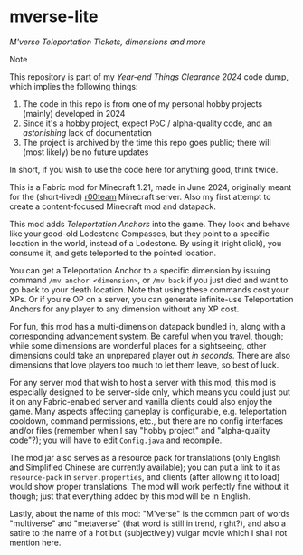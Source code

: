 # mverse-lite

*M'verse Teleportation Tickets, dimensions and more*

> [!NOTE]
> This repository is part of my *Year-end Things Clearance 2024* code dump, which implies the following things:
> 
> 1. The code in this repo is from one of my personal hobby projects (mainly) developed in 2024
> 2. Since it's a hobby project, expect PoC / alpha-quality code, and an *astonishing* lack of documentation
> 3. The project is archived by the time this repo goes public; there will (most likely) be no future updates
> 
> In short, if you wish to use the code here for anything good, think twice.

This is a Fabric mod for Minecraft 1.21, made in June 2024, originally meant for the (short-lived) [r00team](https://github.com/r00t-security-lab) Minecraft server. Also my first attempt to create a content-focused Minecraft mod and datapack.

This mod adds *Teleportation Anchors* into the game. They look and behave like your good-old Lodestone Compasses, but they point to a specific location in the world, instead of a Lodestone. By using it (right click), you consume it, and gets teleported to the pointed location.

You can get a Teleportation Anchor to a specific dimension by issuing command `/mv anchor <dimension>`, or `/mv back` if you just died and want to go back to your death location. Note that using these commands cost your XPs. Or if you're OP on a server, you can generate infinite-use Teleportation Anchors for any player to any dimension without any XP cost.

For fun, this mod has a multi-dimension datapack bundled in, along with a corresponding advancement system. Be careful when you travel, though; while some dimensions are wonderful places for a sightseeing, other dimensions could take an unprepared player out *in seconds*. There are also dimensions that love players too much to let them leave, so best of luck.

For any server mod that wish to host a server with this mod, this mod is especially designed to be server-side only, which means you could just put it on any Fabric-enabled server and vanilla clients could also enjoy the game. Many aspects affecting gameplay is configurable, e.g. teleportation cooldown, command permissions, etc., but there are no config interfaces and/or files (remember when I say "hobby project" and "alpha-quality code"?); you will have to edit `Config.java` and recompile.

The mod jar also serves as a resource pack for translations (only English and Simplified Chinese are currently available); you can put a link to it as `resource-pack` in `server.properties`, and clients (after allowing it to load) would show proper translations. The mod will work perfectly fine without it though; just that everything added by this mod will be in English.

Lastly, about the name of this mod: "M'verse" is the common part of words "multiverse" and "metaverse" (that word is still in trend, right?), and also a satire to the name of a hot but (subjectively) vulgar movie which I shall not mention here.


